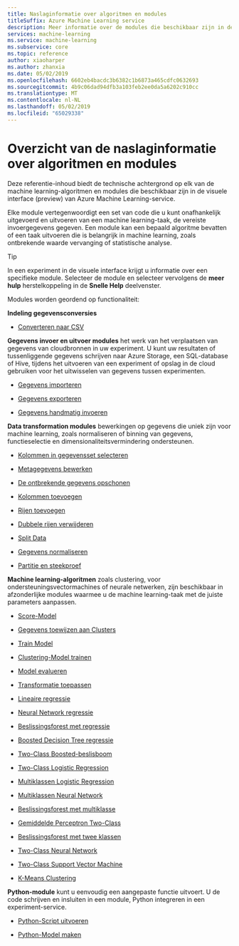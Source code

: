```yaml
---
title: Naslaginformatie over algoritmen en modules
titleSuffix: Azure Machine Learning service
description: Meer informatie over de modules die beschikbaar zijn in de visuele interface van Azure Machine Learning
services: machine-learning
ms.service: machine-learning
ms.subservice: core
ms.topic: reference
author: xiaoharper
ms.author: zhanxia
ms.date: 05/02/2019
ms.openlocfilehash: 6602eb4bacdc3b6382c1b6873a465cdfc0632693
ms.sourcegitcommit: 4b9c06dad94dfb3a103feb2ee0da5a6202c910cc
ms.translationtype: MT
ms.contentlocale: nl-NL
ms.lasthandoff: 05/02/2019
ms.locfileid: "65029338"
---
```

# <a name="algorithm--module-reference-overview"></a>Overzicht van de naslaginformatie over algoritmen en modules

Deze referentie-inhoud biedt de technische achtergrond op elk van de machine learning-algoritmen en modules die beschikbaar zijn in de visuele interface (preview) van Azure Machine Learning-service. 

Elke module vertegenwoordigt een set van code die u kunt onafhankelijk uitgevoerd en uitvoeren van een machine learning-taak, de vereiste invoergegevens gegeven. Een module kan een bepaald algoritme bevatten of een taak uitvoeren die is belangrijk in machine learning, zoals ontbrekende waarde vervanging of statistische analyse. 

> [!TIP]
> In een experiment in de visuele interface krijgt u informatie over een specifieke module. Selecteer de module en selecteer vervolgens de **meer hulp** herstelkoppeling in de **Snelle Help** deelvenster.

Modules worden geordend op functionaliteit:

**Indeling gegevensconversies**

  + [Converteren naar CSV ](convert-to-csv.md)

**Gegevens invoer en uitvoer modules** het werk van het verplaatsen van gegevens van cloudbronnen in uw experiment. U kunt uw resultaten of tussenliggende gegevens schrijven naar Azure Storage, een SQL-database of Hive, tijdens het uitvoeren van een experiment of opslag in de cloud gebruiken voor het uitwisselen van gegevens tussen experimenten.  

  + [Gegevens importeren](import-data.md)

  + [Gegevens exporteren](export-data.md)

  + [Gegevens handmatig invoeren](enter-data-manually.md)


**Data transformation modules** bewerkingen op gegevens die uniek zijn voor machine learning, zoals normaliseren of binning van gegevens, functieselectie en dimensionaliteitsvermindering ondersteunen.

  + [Kolommen in gegevensset selecteren](select-columns-in-dataset.md)

  + [Metagegevens bewerken](edit-metadata.md)

  + [De ontbrekende gegevens opschonen](clean-missing-data.md)

  + [Kolommen toevoegen](add-columns.md)

  + [Rijen toevoegen](add-rows.md)

  + [Dubbele rijen verwijderen](remove-duplicate-rows.md)

  + [Split Data](split-data.md)

  + [Gegevens normaliseren](normalize-data.md)

  + [Partitie en steekproef](partition-and-sample.md)


**Machine learning-algoritmen** zoals clustering, voor ondersteuningsvectormachines of neurale netwerken, zijn beschikbaar in afzonderlijke modules waarmee u de machine learning-taak met de juiste parameters aanpassen.  
  + [Score-Model](score-model.md)

  + [Gegevens toewijzen aan Clusters ](assign-data-to-clusters.md)

  + [Train Model](train-model.md)

  + [Clustering-Model trainen](train-clustering-model.md)

  + [Model evalueren](evaluate-model.md)

  + [Transformatie toepassen](apply-transformation.md)

  + [Lineaire regressie](linear-regression.md)

  + [Neural Network regressie](neural-network-regression.md)

  + [Beslissingsforest met regressie](decision-forest-regression.md)

  + [Boosted Decision Tree regressie](boosted-decision-tree-regression.md)

  + [Two-Class Boosted-beslisboom](two-class-boosted-decision-tree.md)

  + [Two-Class Logistic Regression](two-class-logistic-regression.md)

  + [Multiklassen Logistic Regression](multiclass-logistic-regression.md)

  + [Multiklassen Neural Network](multiclass-neural-network.md)

  + [Beslissingsforest met multiklasse](multiclass-decision-forest.md)

  + [Gemiddelde Perceptron Two-Class](two-class-averaged-perceptron.md)

  + [Beslissingsforest met twee klassen](two-class-decision-forest.md)

  + [Two-Class Neural Network](two-class-neural-network.md)

  + [Two-Class Support Vector Machine](two-class-support-vector-machine.md)
  
  + [K-Means Clustering](k-means-clustering.md)


**Python-module** kunt u eenvoudig een aangepaste functie uitvoert. U de code schrijven en insluiten in een module, Python integreren in een experiment-service.
  + [Python-Script uitvoeren](execute-python-script.md)

  + [Python-Model maken](create-python-model.md)


